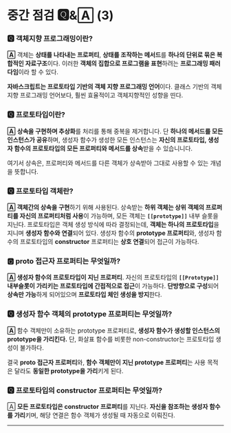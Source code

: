 # 중간 점검 🆀&🄰 (3)

### 🆀 객체지향 프로그래밍이란?

**🄰** 객체는 **상태를 나타내는 프로퍼티**, **상태를 조작하는 메서드**를 **하나의 단위로 묶은 복합적인 자료구조**이다. 이러한 **객체의 집합으로 프로그램을 표현**하려는 **프로그래밍 패러다임**이라 할 수 있다.

**자바스크립트는 프로토타입 기반의 객체 지향 프로그래밍 언어**이다. 클래스 기반의 객체 지향 프로그래밍 언어보다, 훨씬 효율적이고 객체지향적인 성향을 띤다.

### 🆀 프로토타입이란?

**🄰** **상속을 구현하며 추상화**를 처리를 통해 중복을 제거합니다. 단 **하나의 메서드를 모든 인스턴스가 공유**하며, 생성자 함수가 생성한 모든 인스턴스는 **자신의 프로토타입, 생성자 함수의 프로토타입의 모든 프로퍼티와 메서드를 상속**받을 수 있습니니다.

여기서 상속은, 프로퍼티와 메서드를 다른 객체가 상속받아 그대로 사용할 수 있는 개념을 뜻합니다. 

### 🆀 프로토타입 객체란?

**🄰 객체간의 상속을 구현**하기 위해 사용된다. 상속받는 **하위 객체는 상위 객체의 프로퍼티를 자신의 프로퍼티처럼 사용**이 가능하며, 모든 객체는 **`[[prototype]]`** 내부 슬롯을 지닌다. 프로토타입은 객체 생성 방식에 따라 결정되는데, **객체는 하나의 프로토타입**을 지니며 **생성자 함수와 연결**되어 있다. 생성자 함수의 **prototype 프로퍼티**와, 생성자 함수의 프로토타입의 **constructor** 프로퍼티는 **상호 연결**되어 접근이 가능하다.

### 🆀 __proto__ 접근자 프로퍼티는 무엇일까?

**🄰 생성자 함수의 프로토타입이 지닌 프로퍼티**. 자신의 프로토타입의 **`[[Prototype]]` 내부슬롯이 가리키는 프로토타입에 간접적으로 접근**이 가능하다. **단방향으로 구성**되어 **상속만 가능**하게 되어있으며 **프로토타입 체인 생성을 방지**한다. 

### 🆀 생성자 함수 객체의 prototype 프로퍼티는 무엇일까?

**🄰** 함수 객체만이 소유하는 prototype 프로퍼티로, **생성자 함수가 생성할 인스턴스의 prototype을 가리킨다.** 단, 화살표 함수를 비롯한 non-constructor는 프로토타입 생성이 불가하다. 

결국 **__proto__ 접근자 프로퍼티**와, **함수 객체만이 지닌 prototype 프로퍼티**는 사용 목적은 달라도 **동일한 prototype을 가리**키게 된다. 

### 🆀 프로토타입의 constructor 프로퍼티는 무엇일까?

🄰 **모든 프로토타입은 constructor 프로퍼티**를 지닌다. **자신을 참조하는 생성자 함수를 가리**키며, 해당 연결은 함수 객체가 생성될 때 자동으로 이뤄진다.

---